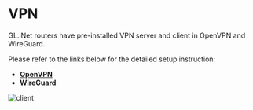 # VPN

GL.iNet routers have pre-installed VPN server and client in OpenVPN and WireGuard. 

Please refer to the links below for the detailed setup instruction:

- [**OpenVPN**](https://docs.gl-inet.com/en/3/app/openvpn/)
- [**WireGuard**](https://docs.gl-inet.com/en/3/app/wireguard/)

![client](https://static.gl-inet.com/docs/en/3/setup/convexa_s/vpn/client.jpg)



